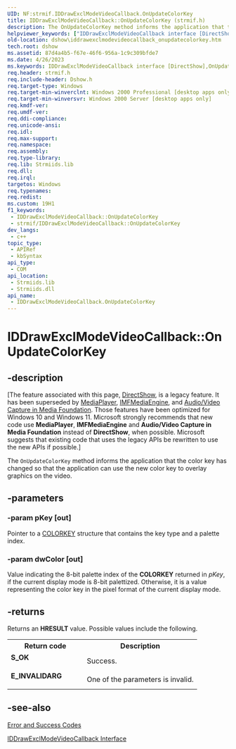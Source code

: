 ```yaml
---
UID: NF:strmif.IDDrawExclModeVideoCallback.OnUpdateColorKey
title: IDDrawExclModeVideoCallback::OnUpdateColorKey (strmif.h)
description: The OnUpdateColorKey method informs the application that the color key has changed so that the application can use the new color key to overlay graphics on the video.
helpviewer_keywords: ["IDDrawExclModeVideoCallback interface [DirectShow]","OnUpdateColorKey method","IDDrawExclModeVideoCallback.OnUpdateColorKey","IDDrawExclModeVideoCallback::OnUpdateColorKey","IDDrawExclModeVideoCallbackOnUpdateColorKey","OnUpdateColorKey","OnUpdateColorKey method [DirectShow]","OnUpdateColorKey method [DirectShow]","IDDrawExclModeVideoCallback interface","dshow.iddrawexclmodevideocallback_onupdatecolorkey","strmif/IDDrawExclModeVideoCallback::OnUpdateColorKey"]
old-location: dshow\iddrawexclmodevideocallback_onupdatecolorkey.htm
tech.root: dshow
ms.assetid: 87d4a4b5-f67e-46f6-956a-1c9c309bfde7
ms.date: 4/26/2023
ms.keywords: IDDrawExclModeVideoCallback interface [DirectShow],OnUpdateColorKey method, IDDrawExclModeVideoCallback.OnUpdateColorKey, IDDrawExclModeVideoCallback::OnUpdateColorKey, IDDrawExclModeVideoCallbackOnUpdateColorKey, OnUpdateColorKey, OnUpdateColorKey method [DirectShow], OnUpdateColorKey method [DirectShow],IDDrawExclModeVideoCallback interface, dshow.iddrawexclmodevideocallback_onupdatecolorkey, strmif/IDDrawExclModeVideoCallback::OnUpdateColorKey
req.header: strmif.h
req.include-header: Dshow.h
req.target-type: Windows
req.target-min-winverclnt: Windows 2000 Professional [desktop apps only]
req.target-min-winversvr: Windows 2000 Server [desktop apps only]
req.kmdf-ver: 
req.umdf-ver: 
req.ddi-compliance: 
req.unicode-ansi: 
req.idl: 
req.max-support: 
req.namespace: 
req.assembly: 
req.type-library: 
req.lib: Strmiids.lib
req.dll: 
req.irql: 
targetos: Windows
req.typenames: 
req.redist: 
ms.custom: 19H1
f1_keywords:
 - IDDrawExclModeVideoCallback::OnUpdateColorKey
 - strmif/IDDrawExclModeVideoCallback::OnUpdateColorKey
dev_langs:
 - c++
topic_type:
 - APIRef
 - kbSyntax
api_type:
 - COM
api_location:
 - Strmiids.lib
 - Strmiids.dll
api_name:
 - IDDrawExclModeVideoCallback.OnUpdateColorKey
---
```


# IDDrawExclModeVideoCallback::OnUpdateColorKey


## -description

\[The feature associated with this page, [DirectShow](/windows/win32/directshow/directshow), is a legacy feature. It has been superseded by [MediaPlayer](/uwp/api/Windows.Media.Playback.MediaPlayer), [IMFMediaEngine](/windows/win32/api/mfmediaengine/nn-mfmediaengine-imfmediaengine), and [Audio/Video Capture in Media Foundation](windows/win32/medfound/audio-video-capture-in-media-foundation). Those features have been optimized for Windows 10 and Windows 11. Microsoft strongly recommends that new code use **MediaPlayer**, **IMFMediaEngine** and **Audio/Video Capture in Media Foundation** instead of **DirectShow**, when possible. Microsoft suggests that existing code that uses the legacy APIs be rewritten to use the new APIs if possible.\]

The <code>OnUpdateColorKey</code> method informs the application that the color key has changed so that the application can use the new color key to overlay graphics on the video.

## -parameters

### -param pKey [out]

Pointer to a [COLORKEY](/windows/desktop/api/strmif/ns-strmif-colorkey) structure that contains the key type and a palette index.

### -param dwColor [out]

Value indicating the 8-bit palette index of the <b>COLORKEY</b> returned in <i>pKey</i>, if the current display mode is 8-bit palettized. Otherwise, it is a value representing the color key in the pixel format of the current display mode.

## -returns

Returns an <b>HRESULT</b> value. Possible values include the following.

<table>
<tr>
<th>Return code</th>
<th>Description</th>
</tr>
<tr>
<td width="40%">
<dl>
<dt><b>S_OK</b></dt>
</dl>
</td>
<td width="60%">
Success.

</td>
</tr>
<tr>
<td width="40%">
<dl>
<dt><b>E_INVALIDARG</b></dt>
</dl>
</td>
<td width="60%">
One of the parameters is invalid.

</td>
</tr>
</table>

## -see-also

<a href="/windows/desktop/DirectShow/error-and-success-codes">Error and Success Codes</a>



<a href="/windows/desktop/api/strmif/nn-strmif-iddrawexclmodevideocallback">IDDrawExclModeVideoCallback Interface</a>